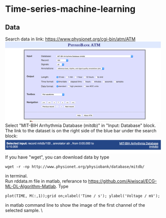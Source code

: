# Time-series-machine-learning
## Data
Search data in link: https://www.physionet.org/cgi-bin/atm/ATM
![link](/imageforReadme/datasearch.png)
Select "MIT-BIH Arrhythmia Database (mitdb)" in "Input: Database" block. \
The link to the dataset is on the right side of the blue bar under the search block:
![datapagelink](/imageforReadme/downloaddatalink.png)
If you have "wget", you can download data by type 
```
wget -r -np http://www.physionet.org/physiobank/database/mitdb/
```
in terminal. \
Run rddata.m file in matlab, referance to https://github.com/Aiwiscal/ECG-ML-DL-Algorithm-Matlab.
Type 
```
plot(TIME, M(:,1));grid on;xlabel('Time / s'); ylabel('Voltage / mV');
```
in matlab command line to show the image of the first channel of the selected sample. \

